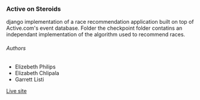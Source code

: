 ### Active on Steroids

django implementation of a race recommendation application built on top of Active.com's event database. 
Folder the checkpoint folder contatins an independant implementation of the algorithm used to recommend races.


###### Authors
* Elizebeth Philips 
* Elizabeth Chlipala
* Garrett Listi

[Live site](http://activex.herokuapp.com)
